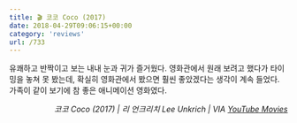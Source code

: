 ```yaml
---
title: 🎬 코코 Coco (2017)
date: 2018-04-29T09:06:15+00:00
category: 'reviews'
url: /733
---
```


유쾌하고 반짝이고 보는 내내 눈과 귀가 즐거웠다. 영화관에서 원래 보려고 했다가 타이밍을 놓쳐 못 봤는데, 확실히 영화관에서 봤으면 훨씬 좋았겠다는 생각이 계속 들었다. 가족이 같이 보기에 참 좋은 애니메이션 영화였다.

<p style="text-align:right">
  <em>코코 Coco (2017) | 리 언크리치 Lee Unkrich | VIA <a rel="noreferrer noopener" href="https://www.youtube.com/channel/UClgRkhTL3_hImCAmdLfDE4g" target="_blank">YouTube Movies</a><br /></em>
</p>